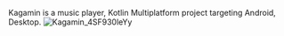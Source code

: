 Kagamin is a music player, Kotlin Multiplatform project targeting Android, Desktop.
![Kagamin_4SF930leYy](https://github.com/user-attachments/assets/75d3d010-0d82-47c5-aff7-fea45a9142e0)
